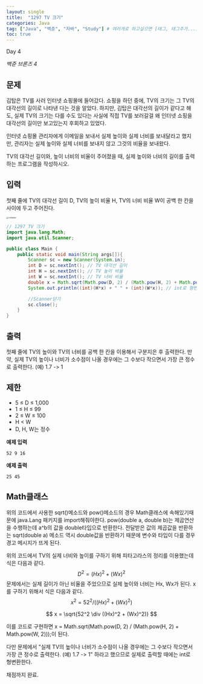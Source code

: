 ```yaml
---
layout: single
title:  "1297 TV 크기"
categories: Java
tag: ["Java", "백준", "자바", "Study"] # 여러개로 하고싶으면 [태그, 태그추가...]
toc: true
---
```


Day 4

*백준 브론즈 4*

<p></p>

## 문제

김탑은 TV를 사러 인터넷 쇼핑몰에 들어갔다. 쇼핑을 하던 중에, TV의 크기는 그 TV의 대각선의 길이로 나타낸 다는 것을 알았다. 하지만, 김탑은 대각선의 길이가 같다고 해도, 실제 TV의 크기는 다를 수도 있다는 사실에 직접 TV를 보러갈걸 왜 인터넷 쇼핑을 대각선의 길이만 보고있는지 후회하고 있었다.

인터넷 쇼핑몰 관리자에게 이메일을 보내서 실제 높이와 실제 너비를 보내달라고 했지만, 관리자는 실제 높이와 실제 너비를 보내지 않고 그것의 비율을 보내왔다.

TV의 대각선 길이와, 높이 너비의 비율이 주어졌을 때, 실제 높이와 너비의 길이를 출력하는 프로그램을 작성하시오.

<p></p>

## 입력

첫째 줄에 TV의 대각선 길이 D, TV의 높이 비율 H, TV의 너비 비율 W이 공백 한 칸을 사이에 두고 주어진다.



<img src="D:/JavaStudy/이미지/computer.png" alt="computer" style="zoom: 33%;" />			

```java
// 1297 TV 크기
import java.lang.Math;
import java.util.Scanner;

public class Main {
    public static void main(String args[]){
        Scanner sc = new Scanner(System.in);
        int D = sc.nextInt(); // TV 대각선 길이
        int H = sc.nextInt(); // TV 높이 비율
        int W = sc.nextInt(); // TV 너비 비율
        double x = Math.sqrt(Math.pow(D, 2) / (Math.pow(H, 2) + Math.pow(W, 2))); // 피타고라스의 정리로 x값 구하기
        System.out.println((int)(H*x) + " " + (int)(W*x)); // int로 형변환하여 출력

        //Scanner닫기
        sc.close();
    }
}
```

<p></p>

## 출력

첫째 줄에 TV의 높이와 TV의 너비를 공백 한 칸을 이용해서 구분지은 후 출력한다. 만약, 실제 TV의 높이나 너비가 소수점이 나올 경우에는 그 수보다 작으면서 가장 큰 정수로 출력한다. (예) 1.7 -> 1

## 제한

- 5 ≤ D ≤ 1,000
- 1 ≤ H ≤ 99
- 2 ≤ W ≤ 100
- H < W
- D, H, W는 정수

**예제 입력**

```
52 9 16
```

**예제 출력**

```
25 45
```

<p></p>

## Math클래스

[참고]: https://lktprogrammer.tistory.com/114

위의 코드에서 사용한 sqrt()메소드와 pow()메소드의 경우 Math클래스에 속해있기때문에 java.Lang 패키지를 import해줘야한다. pow(double a, double b)는 제곱연산을 수행하는데 a^b의 값을 double타입으로 반환한다. 전달받은 값의 제곱값을 반환하는 sqrt(double a) 메소드 역시 double값을 반환하기 때문에 변수와 타입이 다를 경우 경고 메시지가 뜨게 된다. 

위의 코드에서 TV의 실제 너비와 높이를 구하기 위해 피타고라스의 정리를 이용했는데 식은 다음과 같다. 
$$
D^2 = (Hx)^2 + (Wx)^2
$$
문제에서는 실제 길이가 아닌 비율을 주었으므로 실제 높이와 너비는 Hx, Wx가 된다. x를 구하기 위해서 식은 다음과 같다. 
$$
x^2 = 52^2 / ((Hx)^2 + (Wx)^2)
$$

$$
x = \sqrt{52^2 \div ((Hx)^2 + (Wx)^2)}
$$

이를 코드로 구현하면 x = Math.sqrt(Math.pow(D, 2) / (Math.pow(H, 2) + Math.pow(W, 2)));이 된다. 

다만 문제에서 "실제 TV의 높이나 너비가 소수점이 나올 경우에는 그 수보다 작으면서 가장 큰 정수로 출력한다. (예) 1.7 -> 1" 하라고 했으므로 실제로 출력할 때에는 int로 형변환한다. 

<p></p>

채점까지 완료.
